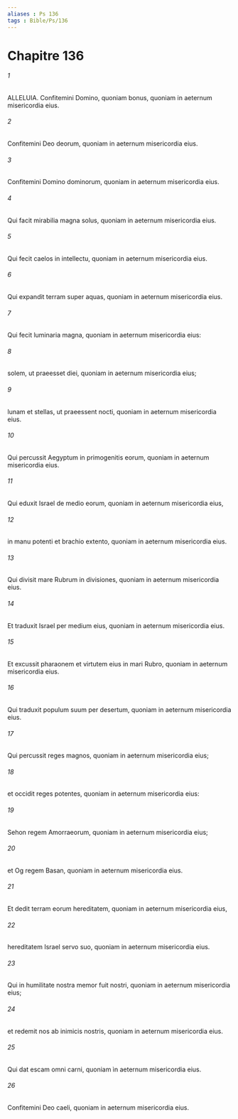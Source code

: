 ```yaml
---
aliases : Ps 136
tags : Bible/Ps/136
---
```


# Chapitre 136

###### 1
ALLELUIA. Confitemini Domino, quoniam bonus, quoniam in aeternum misericordia eius.
###### 2
Confitemini Deo deorum, quoniam in aeternum misericordia eius.
###### 3
Confitemini Domino dominorum, quoniam in aeternum misericordia eius.
###### 4
Qui facit mirabilia magna solus, quoniam in aeternum misericordia eius.
###### 5
Qui fecit caelos in intellectu, quoniam in aeternum misericordia eius.
###### 6
Qui expandit terram super aquas, quoniam in aeternum misericordia eius.
###### 7
Qui fecit luminaria magna, quoniam in aeternum misericordia eius:
###### 8
solem, ut praeesset diei, quoniam in aeternum misericordia eius;
###### 9
lunam et stellas, ut praeessent nocti, quoniam in aeternum misericordia eius.
###### 10
Qui percussit Aegyptum in primogenitis eorum, quoniam in aeternum misericordia eius.
###### 11
Qui eduxit Israel de medio eorum, quoniam in aeternum misericordia eius,
###### 12
in manu potenti et brachio extento, quoniam in aeternum misericordia eius.
###### 13
Qui divisit mare Rubrum in divisiones, quoniam in aeternum misericordia eius.
###### 14
Et traduxit Israel per medium eius, quoniam in aeternum misericordia eius.
###### 15
Et excussit pharaonem et virtutem eius in mari Rubro, quoniam in aeternum misericordia eius.
###### 16
Qui traduxit populum suum per desertum, quoniam in aeternum misericordia eius.
###### 17
Qui percussit reges magnos, quoniam in aeternum misericordia eius;
###### 18
et occidit reges potentes, quoniam in aeternum misericordia eius:
###### 19
Sehon regem Amorraeorum, quoniam in aeternum misericordia eius;
###### 20
et Og regem Basan, quoniam in aeternum misericordia eius.
###### 21
Et dedit terram eorum hereditatem, quoniam in aeternum misericordia eius,
###### 22
hereditatem Israel servo suo, quoniam in aeternum misericordia eius.
###### 23
Qui in humilitate nostra memor fuit nostri, quoniam in aeternum misericordia eius;
###### 24
et redemit nos ab inimicis nostris, quoniam in aeternum misericordia eius.
###### 25
Qui dat escam omni carni, quoniam ìn aeternum misericordia eius.
###### 26
Confitemini Deo caeli, quoniam in aeternum misericordia eius.
